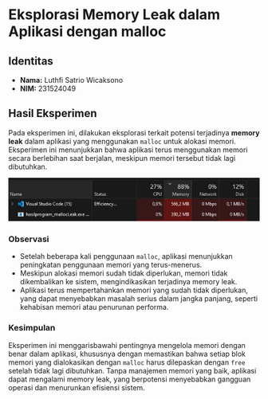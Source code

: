 # Eksplorasi Memory Leak dalam Aplikasi dengan malloc

## Identitas
- **Nama:** Luthfi Satrio Wicaksono
- **NIM:** 231524049

## Hasil Eksperimen

Pada eksperimen ini, dilakukan eksplorasi terkait potensi terjadinya **memory leak** dalam aplikasi yang menggunakan `malloc` untuk alokasi memori. Eksperimen ini menunjukkan bahwa aplikasi terus menggunakan memori secara berlebihan saat berjalan, meskipun memori tersebut tidak lagi dibutuhkan.

![Memori yang digunakan oleh aplikasi padahal aplikasi tidak sedang melakukan apapun](Screenshot1.png)
### Observasi

- Setelah beberapa kali penggunaan `malloc`, aplikasi menunjukkan peningkatan penggunaan memori yang terus-menerus.
- Meskipun alokasi memori sudah tidak diperlukan, memori tidak dikembalikan ke sistem, mengindikasikan terjadinya memory leak.
- Aplikasi terus mempertahankan memori yang sudah tidak diperlukan, yang dapat menyebabkan masalah serius dalam jangka panjang, seperti kehabisan memori atau penurunan performa.

### Kesimpulan

Eksperimen ini menggarisbawahi pentingnya mengelola memori dengan benar dalam aplikasi, khususnya dengan memastikan bahwa setiap blok memori yang dialokasikan dengan `malloc` harus dilepaskan dengan `free` setelah tidak lagi dibutuhkan. Tanpa manajemen memori yang baik, aplikasi dapat mengalami memory leak, yang berpotensi menyebabkan gangguan operasi dan menurunkan efisiensi sistem.
